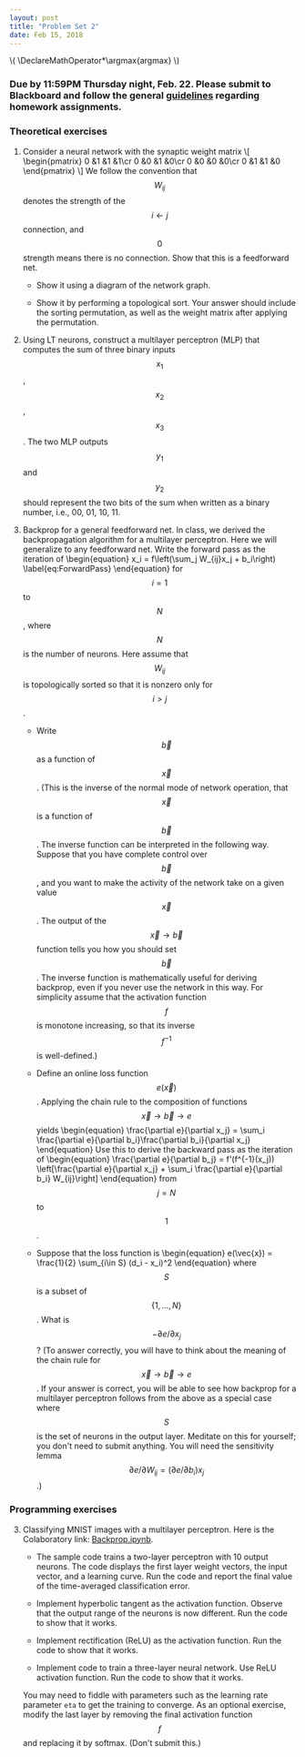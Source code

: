 ```yaml
---
layout: post
title: "Problem Set 2"
date: Feb 15, 2018
---
```

\\(
\DeclareMathOperator*\argmax{argmax}
\\)

### Due by 11:59PM Thursday night, Feb. 22. Please submit to Blackboard and follow the general [guidelines](https://cos485.github.io/general/2018/02/08/homework-guidelines.html) regarding homework assignments.

### Theoretical exercises

1. Consider a neural network with the synaptic weight matrix
\\[
\begin{pmatrix}
0 &1 &1 &1\cr
0 &0 &1 &0\cr
0 &0 &0 &0\cr
0 &1 &1 &0
\end{pmatrix}
\\]
We follow the convention that $$W_{ij}$$ denotes the strength of the $$i\leftarrow j$$ connection, and $$0$$ strength means there is no connection.  Show that this is a feedforward net.

   - Show it using a diagram of the network graph.

   - Show it by performing a topological sort. Your answer should include the sorting permutation, as well as the weight matrix after applying the permutation.

2. Using LT neurons, construct a multilayer perceptron (MLP) that computes the sum of three binary inputs $$x_{1}$$, $$x_{2}$$, $$x_{3}$$. The two MLP outputs $$y_{1}$$ and $$y_{2}$$ should represent the two bits of the sum when written as a binary number, i.e., 00, 01, 10, 11.

3. Backprop for a general feedforward net. In class, we derived the backpropagation algorithm for a multilayer perceptron.  Here we will generalize to any feedforward net.  Write the forward pass as the iteration of
\begin{equation}
x_i = f\left(\sum_j W_{ij}x_j + b_i\right)
\label{eq:ForwardPass}
\end{equation}
for $$i=1$$ to $$N$$, where $$N$$ is the number of neurons.  Here assume that $$W_{ij}$$ is topologically sorted so that it is nonzero only for $$i>j$$.  
   - Write $$\vec{b}$$ as a function of $$\vec{x}$$.  (This is the inverse of the normal mode of network operation, that $$\vec{x}$$ is a function of $$\vec{b}$$.  The inverse function can be interpreted in the following way.  Suppose that you have complete control over $$\vec{b}$$, and you want to make the activity of the network take on a given value $$\vec{x}$$.  The output of the $$\vec{x}\to\vec{b}$$ function tells you how you should set $$\vec{b}$$.  The inverse function is mathematically useful for deriving backprop, even if you never use the network in this way. For simplicity assume that the activation function $$f$$ is monotone increasing, so that its inverse $$f^{-1}$$ is well-defined.)

   - Define an online loss function $$e(\vec{x})$$.  Applying the chain rule to the composition of functions $$\vec{x}\to\vec{b}\to e$$ yields
\begin{equation}
   \frac{\partial e}{\partial x_j} = \sum_i \frac{\partial e}{\partial b_i}\frac{\partial b_i}{\partial x_j}
\end{equation}
Use this to derive the backward pass as the iteration of
\begin{equation}
\frac{\partial e}{\partial b_j} = f'(f^{-1}(x_j)) \left[\frac{\partial e}{\partial x_j} + \sum_i \frac{\partial e}{\partial b_i} W_{ij}\right]
\end{equation}
from $$j=N$$ to $$1$$.

   - Suppose that the loss function is
     \begin{equation}
     e(\vec{x}) = \frac{1}{2} \sum_{i\in S} (d_i - x_i)^2
     \end{equation}
     where $$S$$ is a subset of $$\{1,\ldots,N\}$$.  What is $$-\partial e/\partial x_j$$?  (To answer correctly, you will have to think about the meaning of the chain rule for $$\vec{x}\to\vec{b}\to e$$. If your answer is correct, you will be able to see how backprop for a multilayer perceptron follows from the above as a special case where $$S$$ is the set of neurons in the output layer.  Meditate on this for yourself; you don't need to submit anything.  You will need the sensitivity lemma $$\partial e/\partial W_{ij} = \left(\partial e/\partial b_i\right)x_j$$.)

### Programming exercises

3. Classifying MNIST images with a multilayer perceptron.
Here is the Colaboratory link: [Backprop.ipynb](https://colab.research.google.com/notebook#fileId=1860eLweYXOx-qMrjC7_4C9UzCVY2cBcQ).
   - The sample code trains a two-layer perceptron with 10 output neurons. The code displays the first layer weight vectors, the input vector, and a learning curve.  Run the code and report the final value of the time-averaged classification error.

   - Implement hyperbolic tangent as the activation function. Observe that the output range of the neurons is now different. Run the code to show that it works.

   - Implement rectification (ReLU) as the activation function. Run the code to show that it works.

   - Implement code to train a three-layer neural network. Use ReLU activation function.  Run the code to show that it works.

   You may need to fiddle with parameters such as the learning rate parameter `eta` to get the training to converge.  As an optional exercise, modify the last layer by removing the final activation function $$f$$ and replacing it by softmax. (Don't submit this.)
